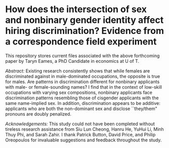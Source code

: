 # How does the intersection of sex and nonbinary gender identity affect hiring discrimination? Evidence from a correspondence field experiment

This repository stores current files associated with  the above forthcoming paper by Taryn Eames, a PhD Candidate in economics at U of T.

_Abstract:_ Existing research consistently shows that while females are discriminated against in male-dominated occupations, the opposite is true for males. Are patterns in discrimination different for nonbinary applicants with male- or female-sounding names? I find that in the context of low-skill occupations with varying sex compositions, nonbinary applicants face discrimination patterns resembling those of cisgender applicants with the same name-implied sex. In addition, discrimination appears to be additive: applicants who are both the non-dominant sex and disclose ``they/them" pronouns are doubly penalized.

_Acknowledgements:_ This study could not have been completed without tireless research assistance from Siu Lun Cheong, Hanru He, YuHui Li, Minh Thuy Phi, and Sarah Zahir. I thank Patrick Button, David Price, and Philip Oreopoulos for invaluable suggestions and feedback throughout the study.
